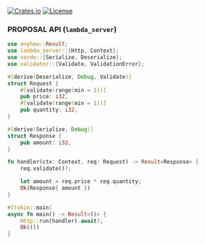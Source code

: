 [![Crates.io](https://img.shields.io/crates/v/lambda-server?style=flat-square)](https://crates.io/crates/lambda-server)
[![License](https://img.shields.io/badge/license-MIT-blue?style=flat-square)](LICENSE-MIT)

### PROPOSAL API (`lambda_server`)

```rust
use anyhow::Result;
use lambda_server::{Http, Context};
use serde::{Serialize, Deserialize};
use validator::{Validate, ValidationError};

#[derive(Deserialize, Debug, Validate)]
struct Request {
    #[validate(range(min = 1))]
    pub price: i32,
    #[validate(range(min = 1))]
    pub quantity: i32,
}

#[derive(Serialize, Debug)]
struct Response {
    pub amount: i32,
}

fn handler(ctx: Context, req: Request) -> Result<Response> {
    req.validate()?;

    let amount = req.price * req.quantity;
    Ok(Response{ amount })
}

#[tokio::main]
async fn main() -> Result<()> {
    Http::run(handler).await?;
    Ok(())
}
```
